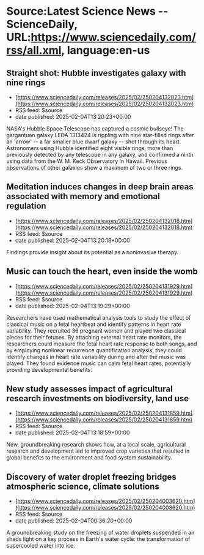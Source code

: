 # Source:Latest Science News -- ScienceDaily, URL:https://www.sciencedaily.com/rss/all.xml, language:en-us

## Straight shot: Hubble investigates galaxy with nine rings
 - [https://www.sciencedaily.com/releases/2025/02/250204132023.htm](https://www.sciencedaily.com/releases/2025/02/250204132023.htm)
 - RSS feed: $source
 - date published: 2025-02-04T13:20:23+00:00

NASA's Hubble Space Telescope has captured a cosmic bullseye! The gargantuan galaxy LEDA 1313424 is rippling with nine star-filled rings after an 'arrow' -- a far smaller blue dwarf galaxy -- shot through its heart. Astronomers using Hubble identified eight visible rings, more than previously detected by any telescope in any galaxy, and confirmed a ninth using data from the W. M. Keck Observatory in Hawaii. Previous observations of other galaxies show a maximum of two or three rings.

## Meditation induces changes in deep brain areas associated with memory and emotional regulation
 - [https://www.sciencedaily.com/releases/2025/02/250204132018.htm](https://www.sciencedaily.com/releases/2025/02/250204132018.htm)
 - RSS feed: $source
 - date published: 2025-02-04T13:20:18+00:00

Findings provide insight about its potential as a noninvasive therapy.

## Music can touch the heart, even inside the womb
 - [https://www.sciencedaily.com/releases/2025/02/250204131929.htm](https://www.sciencedaily.com/releases/2025/02/250204131929.htm)
 - RSS feed: $source
 - date published: 2025-02-04T13:19:29+00:00

Researchers have used mathematical analysis tools to study the effect of classical music on a fetal heartbeat and identify patterns in heart rate variability. They recruited 36 pregnant women and played two classical pieces for their fetuses. By attaching external heart rate monitors, the researchers could measure the fetal heart rate response to both songs, and by employing nonlinear recurrence quantification analysis, they could identify changes in heart rate variability during and after the music was played. They found evidence music can calm fetal heart rates, potentially providing developmental benefits.

## New study assesses impact of agricultural research investments on biodiversity, land use
 - [https://www.sciencedaily.com/releases/2025/02/250204131859.htm](https://www.sciencedaily.com/releases/2025/02/250204131859.htm)
 - RSS feed: $source
 - date published: 2025-02-04T13:18:59+00:00

New, groundbreaking research shows how, at a local scale, agricultural research and development led to improved crop varieties that resulted in global benefits to the environment and food system sustainability.

## Discovery of water droplet freezing bridges atmospheric science, climate solutions
 - [https://www.sciencedaily.com/releases/2025/02/250204003620.htm](https://www.sciencedaily.com/releases/2025/02/250204003620.htm)
 - RSS feed: $source
 - date published: 2025-02-04T00:36:20+00:00

A groundbreaking study on the freezing of water droplets suspended in air sheds light on a key process in Earth's water cycle: the transformation of supercooled water into ice.

